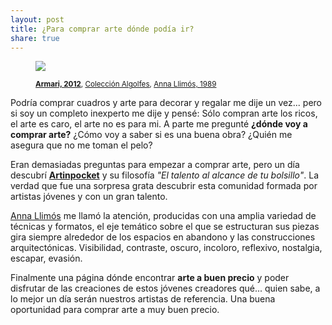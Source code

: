 ```yaml
---
layout: post
title: ¿Para comprar arte dónde podía ir? 
share: true
---
```


<figure class="text-center">
	<img src="http://www.artinpocket.cat/users_images/250.jpg?1399488930">
	<figcaption>
		<p><small><strong><a href="http://www.artinpocket.cat/work_home.php?$artist_code=288&$work_code=250#disqus_thread">Armari, 2012</a></strong>, <a href="http://www.artinpocket.cat/collection_home.php?$artist_code=288&$collection_code=44">Colección Algolfes</a>, <a href="http://www.artinpocket.cat/artist_home.php?$artist_code=288">Anna Llimós, 1989</a></small></p>
	</figcaption>
</figure>

Podría comprar cuadros y arte para decorar y regalar me dije un vez... pero si soy un completo inexperto me dije y pensé: Sólo compran arte los ricos, el arte es caro, el arte no es para mi. A parte me pregunté **¿dónde voy a comprar arte?** ¿Cómo voy a saber si es una buena obra? ¿Quién me asegura que no me toman el pelo?  

Eran demasiadas preguntas para empezar a comprar arte, pero un día descubrí **[Artinpocket](http://www.artinpocekt.cat/)** y su filosofía *"El talento al alcance de tu bolsillo"*. La verdad que fue una sorpresa grata descubrir esta comunidad formada por artistas jóvenes y con un gran talento. 

[Anna Llimós](http://www.artinpocket.cat/artist_home.php?$artist_code=288) me llamó la atención, producidas con una amplia variedad de técnicas y formatos, el eje temático sobre el que se estructuran sus piezas gira siempre alrededor de los espacios en abandono y las construcciones arquitectónicas. Visibilidad, contraste, oscuro, incoloro, reflexivo, nostalgia, escapar, evasión. 

Finalmente una página dónde encontrar **arte a buen precio** y poder disfrutar de las creaciones de estos jóvenes creadores qué... quien sabe, a lo mejor un día serán nuestros artistas de referencia. Una buena oportunidad para comprar arte a muy buen precio.